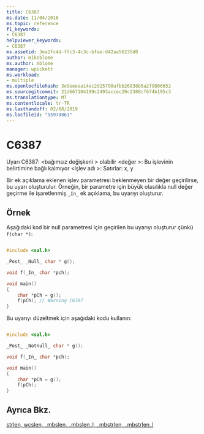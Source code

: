 ```yaml
---
title: C6387
ms.date: 11/04/2016
ms.topic: reference
f1_keywords:
- C6387
helpviewer_keywords:
- C6387
ms.assetid: 3ea2fc4d-ffc3-4c3c-bfae-d42aa56235d8
author: mikeblome
ms.author: mblome
manager: wpickett
ms.workload:
- multiple
ms.openlocfilehash: 3e9eeeaa14ec2d25790afbb26838b5a2f9806652
ms.sourcegitcommit: 21d667104199c2493accec20c2388cf674b195c3
ms.translationtype: MT
ms.contentlocale: tr-TR
ms.lasthandoff: 02/08/2019
ms.locfileid: "55970861"
---
```

# <a name="c6387"></a>C6387
Uyarı C6387: \<bağımsız değişkeni > olabilir \<değer >: Bu işlevinin belirtimine bağlı kalmıyor \<işlev adı >: Satırlar: x, y

 Bir ek açıklama eklenen işlev parametresi beklenmeyen bir değer geçirilirse, bu uyarı oluşturulur. Örneğin, bir parametre için büyük olasılıkla null değer geçirme ile işaretlenmiş `_In_` ek açıklama, bu uyarıyı oluşturur.

## <a name="example"></a>Örnek
 Aşağıdaki kod bir null parametresi için geçirilen bu uyarıyı oluşturur çünkü `f(char *)`:

```cpp

#include <sal.h>

_Post_ _Null_ char * g();

void f(_In_ char *pch);

void main()
{
    char *pCh = g();
    f(pCh); // Warning C6387
}
```

 Bu uyarıyı düzeltmek için aşağıdaki kodu kullanın:

```cpp

#include <sal.h>

_Post_ _Notnull_ char * g();

void f(_In_ char *pch);

void main()
{
    char *pCh = g();
    f(pCh);
}
```

## <a name="see-also"></a>Ayrıca Bkz.
 [strlen, wcslen, _mbslen, _mbslen_l, _mbstrlen, _mbstrlen_l](/cpp/c-runtime-library/reference/strlen-wcslen-mbslen-mbslen-l-mbstrlen-mbstrlen-l)